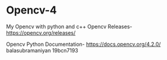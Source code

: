 # Opencv-4
My Opencv with python and c++
Opencv Releases-
https://opencv.org/releases/

Opencv Python Documentation-
https://docs.opencv.org/4.2.0/
balasubramaniyan 19bcn7193
